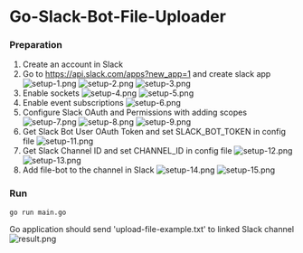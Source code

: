 # Go-Slack-Bot-File-Uploader

### Preparation

1. Create an account in Slack
2. Go to https://api.slack.com/apps?new_app=1 and create slack app ![setup-1.png](./docs/images/setup-1.png) ![setup-2.png](./docs/images/setup-2.png) ![setup-3.png](./docs/images/setup-3.png)
3. Enable sockets ![setup-4.png](./docs/images/setup-4.png) ![setup-5.png](./docs/images/setup-5.png)
4. Enable event subscriptions ![setup-6.png](./docs/images/setup-6.png)
5. Configure Slack OAuth and Permissions with adding scopes ![setup-7.png](./docs/images/setup-7.png) ![setup-8.png](./docs/images/setup-8.png) ![setup-9.png](./docs/images/setup-9.png)
6. Get Slack Bot User OAuth Token and set SLACK_BOT_TOKEN in config file ![setup-11.png](./docs/images/setup-11.png)
7. Get Slack Channel ID and set CHANNEL_ID in config file ![setup-12.png](./docs/images/setup-12.png) ![setup-13.png](./docs/images/setup-13.png)
8. Add file-bot to the channel in Slack ![setup-14.png](./docs/images/setup-14.png) ![setup-15.png](./docs/images/setup-15.png)

### Run
```
go run main.go
```

Go application should send 'upload-file-example.txt' to linked Slack channel ![result.png](./docs/images/result.png)